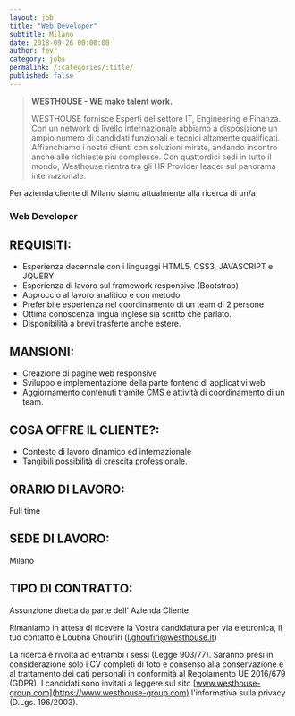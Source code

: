 ```yaml
---
layout: job
title: "Web Developer"
subtitle: Milano
date: 2018-09-26 00:00:00
author: fevr
category: jobs
permalink: /:categories/:title/
published: false
---
```


> **WESTHOUSE - WE make talent work.**
>
> WESTHOUSE fornisce Esperti del settore IT, Engineering e Finanza. Con un network di livello internazionale
> abbiamo a disposizione un ampio numero di candidati funzionali e tecnici altamente qualificati.
> Affianchiamo i nostri clienti con soluzioni mirate, andando incontro anche alle richieste più complesse. Con
> quattordici sedi in tutto il mondo, Westhouse rientra tra gli HR Provider leader sul panorama internazionale.

Per azienda cliente di Milano siamo attualmente alla ricerca di un/a

### Web Developer

## REQUISITI:

- Esperienza decennale con i linguaggi HTML5, CSS3, JAVASCRIPT e JQUERY
- Esperienza di lavoro sul framework responsive (Bootstrap)
- Approccio al lavoro analitico e con metodo
- Preferibile esperienza nel coordinamento di un team di 2 persone 
- Ottima conoscenza lingua inglese sia scritto che parlato.
- Disponibilità a brevi trasferte anche estere.


## MANSIONI:

- Creazione di pagine web responsive
- Sviluppo e implementazione della parte fontend di applicativi web
- Aggiornamento contenuti tramite CMS e attività di coordinamento di un team.


## COSA OFFRE IL CLIENTE?:

- Contesto di lavoro dinamico ed internazionale  
- Tangibili possibilità di crescita professionale.


## ORARIO DI LAVORO:

Full time

## SEDE DI LAVORO:

Milano

## TIPO DI CONTRATTO:

Assunzione diretta da parte dell’ Azienda Cliente

Rimaniamo in attesa di ricevere la Vostra candidatura per via elettronica, il tuo contatto è Loubna Ghoufiri ([l.ghoufiri@westhouse.it](mailto:l.ghoufiri@westhouse.it))

La ricerca è rivolta ad entrambi i sessi (Legge 903/77). Saranno presi in considerazione solo i CV completi di foto e consenso alla conservazione e al trattamento dei dati personali in conformità al Regolamento UE 2016/679 (GDPR).
I candidati sono invitati a leggere sul sito [www.westhouse-group.com](https://www.westhouse-group.com) l'informativa sulla privacy (D.Lgs. 196/2003).
